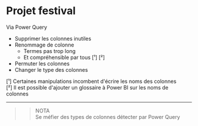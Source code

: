 # **Projet festival**

Via Power Query
* Supprimer les colonnes inutiles
* Renommage de colonne 
    * Termes pas trop long 
    * Et compréhensible par tous [¹] [²]
* Permuter les colonnes
* Changer le type des colonnes


[¹] Certaines manipulations incombent d'écrire les noms des colonnes  
[²] Il est possible d'ajouter un glossaire à Power BI sur les noms de colonnes
___
>> NOTA  
Se méfier des types de colonnes détecter par Power Query